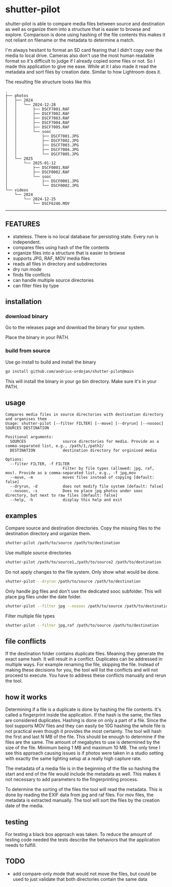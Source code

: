 # shutter-pilot

shutter-pilot is able to compare media files between source and destination as well as organize them into a structure that is easier to browse and explore. Comparison is done using hashing of the file contents this makes it not reliant on filename or the metadata to determine a match.

I'm always hesitant to format an SD card fearing that I didn't copy over the media to local drive. Cameras also don't use the most human readable format so it's difficult to judge if I already copied some files or not. So I made this application to give me ease. While at it I also made it read the metadata and sort files by creation date. Similar to how Lightroom does it.

The resulting file structure looks like this

```
.
├── photos
│   ├── 2024
│   │   └── 2024-12-28
│   │       ├── DSCF7001.RAF
│   │       ├── DSCF7002.RAF
│   │       ├── DSCF7003.RAF
│   │       ├── DSCF7004.RAF
│   │       ├── DSCF7005.RAF
│   │       └── sooc
│   │           ├── DSCF7001.JPG
│   │           ├── DSCF7002.JPG
│   │           ├── DSCF7003.JPG
│   │           ├── DSCF7004.JPG
│   │           └── DSCF7005.JPG
│   └── 2025
│       └── 2025-01-12
│           ├── DSCF0001.RAF
│           ├── DSCF0002.RAF
│           └── sooc
│               ├── DSCF0001.JPG
│               └── DSCF0002.JPG
└── videos
    └── 2024
        └── 2024-12-25
            └── DSCF6246.MOV
```

---

## FEATURES

- stateless. There is no local database for persisting state. Every run is independent.
- compares files using hash of the file contents
- organize files into a structure that is easier to browse
- supports JPG, RAF, MOV media files
- reads all files in directory and subdirectories
- dry run mode
- finds file conflicts
- can handle multiple source directories
- can filter files by type

## installation

### download binary

Go to the releases page and download the binary for your system.

Place the binary in your PATH.

### build from source

Use go install to build and install the binary

```bash
go install github.com/andrius-ordojan/shutter-pilot@main
```

This will install the binary in your go bin directory. Make sure it's in your PATH.

## usage

```
Compares media files in source directories with destination directory and organises them
Usage: shutter-pilot [--filter FILTER] [--move] [--dryrun] [--nosooc] SOURCES DESTINATION

Positional arguments:
  SOURCES                source directories for media. Provide as a comma-separated list, e.g., /path/1,/path2/
  DESTINATION            destination directory for orginised media

Options:
  --filter FILTER, -f FILTER
                         Filter by file types (allowed: jpg, raf, mov). Provide as a comma-separated list, e.g., -f jpg,mov
  --move, -m             moves files instead of copying [default: false]
  --dryrun, -d           does not modify file system [default: false]
  --nosooc, -s           Does no place jpg photos under sooc directory, but next to raw files [default: false]
  --help, -h             display this help and exit
```

## examples

Compare source and destination directories. Copy the missing files to the destination directory and organize them.

```bash
shutter-pilot /path/to/source /path/to/destination
```

Use multiple source directories

```bash
shutter-pilot /path/to/source1,/path/to/source2 /path/to/destination
```

Do not apply changes to the file system. Only show what would be done.

```bash
shutter-pilot --dryrun /path/to/source /path/to/destination
```

Only handle jpg files and don't use the dedicated sooc subfolder. This will place jpg files under the date folder.

```bash
shutter-pilot --filter jpg --nosooc /path/to/source /path/to/destination
```

Filter multiple file types

```bash
shutter-pilot --filter jpg,raf /path/to/source /path/to/destination
```

## file conflicts

If the destination folder contains duplicate files. Meaning they generate the exact same hash. It will result in a conflict. Duplicates can be addressed in multiple ways. For example renaming the file, skipping the file. Instead of making these decisions for you, the tool will list the conflicts and will not proceed to execute. You have to address these conflicts manually and rerun the tool.

## how it works

Determining if a file is a duplicate is done by hashing the file contents. It's called a fingerprint inside the application. If the hash is the same, the files are considered duplicates. Hashing is done on only a part of a file. Since the tool supports MOV files and they can easily be 10G hashing the whole file is not practical even though it provides the most certainty. The tool will hash the first and last N MB of the file. This should be enough to determine if the files are the same. The amount of megabytes to use is determined by the size of the file. Minimum being 1 MB and maximum 10 MB. The only time I see this approach causing issues is if photos were taken in a studio setting with exactly the same lighting setup at a really high capture rate.

The metadata of a media file is in the beginning of the file so hashing the start and end of the file would include the metadata as well. This makes it not necessary to add parameters to the fingerprinting process.

To determine the sorting of the files the tool will read the metadata. This is done by reading the EXIF data from jpg and raf files. For mov files, the metadata is extracted manually. The tool will sort the files by the creation date of the media.

## testing

For testing a black box approach was taken. To reduce the amount of testing code needed the tests describe the behaviors that the application needs to fulfill.

## TODO

- add compare-only mode that would not move the files, but could be used to just validate that both directories contain the same data

```

```

```

```

```

```
